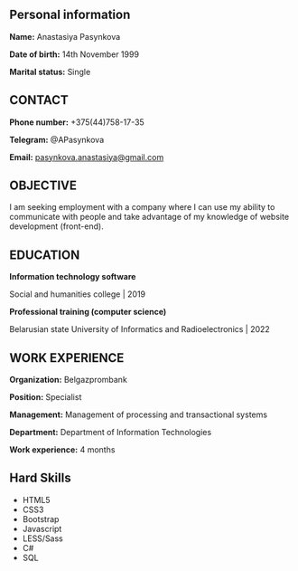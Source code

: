 ## Personal information

**Name:** Anastasiya Pasynkova

**Date of birth:** 14th November 1999

**Marital status:** Single

## CONTACT

**Phone number:** +375(44)758-17-35

**Telegram:** @APasynkova

**Email:** pasynkova.anastasiya@gmail.com

## OBJECTIVE

I am seeking employment with a company where I can use my ability to communicate with people and take advantage of my knowledge of website development (front-end).

## EDUCATION

**Information technology software**

Social and humanities college | 2019

**Professional training (computer science)**

Belarusian state University of Informatics and Radioelectronics | 2022

## WORK EXPERIENCE

**Organization:** Belgazprombank

**Position:** Specialist

**Management:** Management of processing and transactional systems

**Department:** Department of Information Technologies

**Work experience:** 4 months

## Hard Skills
* HTML5
* CSS3
* Bootstrap
* Javascript
* LESS/Sass
* C#
* SQL
